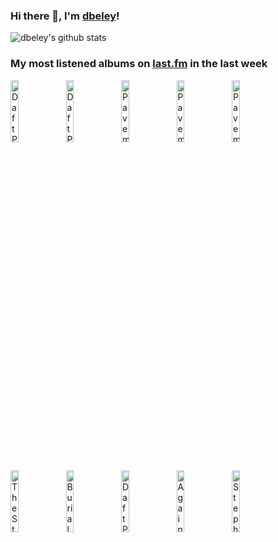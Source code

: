 ### Hi there 👋, I'm [dbeley](https://dbeley.ovh/en)!

![dbeley's github stats](https://github-readme-stats.vercel.app/api?username=dbeley)

### My most listened albums on [last.fm](https://www.last.fm/user/d_beley) in the last week

[<img src='https://lastfm.freetls.fastly.net/i/u/300x300/11dd7e48a1f042c688bf54985f01d088.png' width='16%' height='16%' alt='Daft Punk - Random Access Memories'>](https://www.last.fm/music/daft%2bpunk/random%2baccess%2bmemories)&nbsp;
[<img src='https://lastfm.freetls.fastly.net/i/u/300x300/598a910ff59e4fbca6a54307e5fee8fc.png' width='16%' height='16%' alt='Daft Punk - TRON: Legacy'>](https://www.last.fm/music/daft%2bpunk/tron%253a%2blegacy)&nbsp;
[<img src='https://lastfm.freetls.fastly.net/i/u/300x300/c89bc9fe32714443bf6c9276f0c59da1.png' width='16%' height='16%' alt='Pavement - Slanted & Enchanted'>](https://www.last.fm/music/pavement/slanted%2b%2526%2benchanted)&nbsp;
[<img src='https://lastfm.freetls.fastly.net/i/u/300x300/7fab1024a5904669c640610baf2c6ec8.png' width='16%' height='16%' alt='Pavement - Wowee Zowee'>](https://www.last.fm/music/pavement/wowee%2bzowee)&nbsp;
[<img src='https://lastfm.freetls.fastly.net/i/u/300x300/1fcc86052c094a2e9dfedb814032006e.jpg' width='16%' height='16%' alt='Pavement - Crooked Rain, Crooked Rain: LAs Desert Origins'>](https://www.last.fm/music/pavement/crooked%2brain%252c%2bcrooked%2brain%253a%2bla%2527s%2bdesert%2borigins)&nbsp;
<br>
[<img src='https://lastfm.freetls.fastly.net/i/u/300x300/f07a5a1e86624b3cb8ec76543b9863d7.png' width='16%' height='16%' alt='The Stone Roses - The Stone Roses'>](https://www.last.fm/music/the%2bstone%2broses/the%2bstone%2broses)&nbsp;
[<img src='https://lastfm.freetls.fastly.net/i/u/300x300/2c7332bc861d406a80c13f0e69d4ba7f.png' width='16%' height='16%' alt='Burial - Untrue'>](https://www.last.fm/music/burial/untrue)&nbsp;
[<img src='https://lastfm.freetls.fastly.net/i/u/300x300/bc976636702e332a5c74e3a9ea1f2e75.jpg' width='16%' height='16%' alt='Daft Punk - Musique, Vol. 1'>](https://www.last.fm/music/daft%2bpunk/musique%252c%2bvol.%2b1)&nbsp;
[<img src='https://lastfm.freetls.fastly.net/i/u/300x300/6e47ebcec6f1891c2e5635ecc82a1da0.jpg' width='16%' height='16%' alt='Against All Logic - 2012 - 2017'>](https://www.last.fm/music/against%2ball%2blogic/2012%2b-%2b2017)&nbsp;
[<img src='https://lastfm.freetls.fastly.net/i/u/300x300/69247e1ff6ed857de82f4c27c3e2554a.jpg' width='16%' height='16%' alt='Stephen Malkmus & The Jicks - Sparkle Hard'>](https://www.last.fm/music/stephen%2bmalkmus%2b%2526%2bthe%2bjicks/sparkle%2bhard)&nbsp;
<br>
